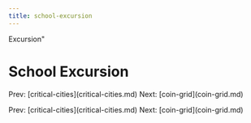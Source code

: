 ```yaml
---
title: school-excursion
---
```


Excursion\"

# School Excursion

Prev: \[critical-cities](critical-cities.md) Next:
\[coin-grid](coin-grid.md)

Prev: \[critical-cities](critical-cities.md) Next:
\[coin-grid](coin-grid.md)
